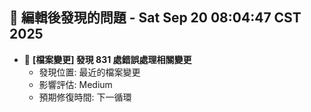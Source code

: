 ## 🚨 編輯後發現的問題 - Sat Sep 20 08:04:47 CST 2025

- 🔄 **[檔案變更] 發現      831 處錯誤處理相關變更**
  - 發現位置: 最近的檔案變更
  - 影響評估: Medium
  - 預期修復時間: 下一循環

